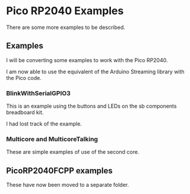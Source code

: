 # Pico RP2040 Examples

There are some more examples to be described.

## Examples

I will be converting some examples to work with the Pico RP2040.

I am now able to use the equivalent of the Arduino Streaming library with the Pico code.

### BlinkWithSerialGPIO3

This is an example using the buttons and LEDs on the sb components breadboard kit.

I had lost track of the example.

### Multicore and MulticoreTalking

These are simple examples of use of the second core.

## PicoRP2040FCPP examples

These have now been moved to a separate folder.